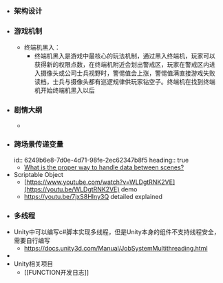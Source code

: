 - ### 架构设计
- ### 游戏机制
	- 终端机黑入：
		- 终端机黑入是游戏中最核心的玩法机制，通过黑入终端机，玩家可以获得新的权限点数，在终端机附近会划出警戒区，玩家在警戒区内进入摄像头或公司士兵视野时，警惕值会上涨，警惕值满直接游戏失败读档，士兵与摄像头都有巡逻规律供玩家钻空子。终端机在找到终端机开始终端机黑入以后
- ### 剧情大纲
	-
- ### 跨场景传递变量
  id:: 6249b6e8-7d0e-4d71-98fe-2ec62347b8f5
  heading:: true
	- [What is the proper way to handle data between scenes?](https://gamedev.stackexchange.com/questions/110958/what-is-the-proper-way-to-handle-data-between-scenes)
- Scriptable Object
	- [https://www.youtube.com/watch?v=WLDgtRNK2VE](https://youtu.be/WLDgtRNK2VE) demo
	- https://youtu.be/7jxS8HIny3Q detailed explained
- ### 多线程
- Unity中可以编写c#脚本实现多线程，但是Unity本身的组件不支持线程安全，需要自行编写
	- https://docs.unity3d.com/Manual/JobSystemMultithreading.html
-
- Unity相关项目
	- [[FUNCTION开发日志]]